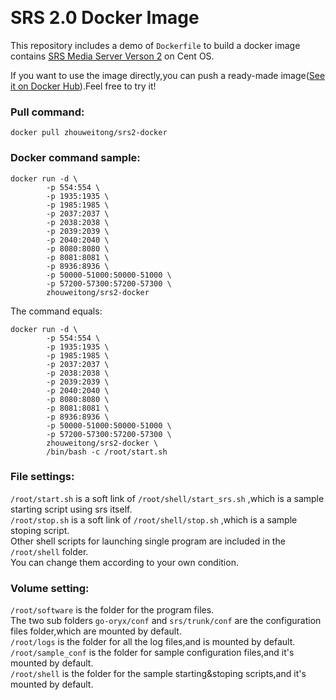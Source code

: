 ﻿﻿﻿﻿﻿﻿﻿﻿﻿﻿﻿﻿﻿﻿﻿﻿﻿﻿﻿﻿﻿﻿﻿﻿﻿﻿﻿# SRS 2.0 Docker ImageThis repository includes a demo of `Dockerfile` to build a docker image contains [SRS Media Server Verson 2](https://github.com/ossrs/srs/tree/2.0release) on Cent OS.  If you want to use the image directly,you can push a ready-made image([See it on Docker Hub](https://hub.docker.com/r/zhouweitong/srs2-docker/)).Feel free to try it!  ### Pull command:  `docker pull zhouweitong/srs2-docker`### Docker command sample:    ```docker run -d \		-p 554:554 \		-p 1935:1935 \		-p 1985:1985 \		-p 2037:2037 \		-p 2038:2038 \		-p 2039:2039 \		-p 2040:2040 \		-p 8080:8080 \		-p 8081:8081 \		-p 8936:8936 \		-p 50000-51000:50000-51000 \		-p 57200-57300:57200-57300 \		zhouweitong/srs2-docker```  The command equals:  ```docker run -d \		-p 554:554 \		-p 1935:1935 \		-p 1985:1985 \		-p 2037:2037 \		-p 2038:2038 \		-p 2039:2039 \		-p 2040:2040 \		-p 8080:8080 \		-p 8081:8081 \		-p 8936:8936 \		-p 50000-51000:50000-51000 \		-p 57200-57300:57200-57300 \		zhouweitong/srs2-docker \		/bin/bash -c /root/start.sh```  ### File settings:`/root/start.sh` is a soft link of `/root/shell/start_srs.sh` ,which is a sample starting script using srs itself.  `/root/stop.sh` is a soft link of `/root/shell/stop.sh` ,which is a sample stoping script.  Other shell scripts for launching single program are included in the `/root/shell` folder.  You can change them according to your own condition.  ### Volume setting:  `/root/software` is the folder for the program files.  The two sub folders `go-oryx/conf` and `srs/trunk/conf` are the configuration files folder,which are mounted by default.  `/root/logs` is the folder for all the log files,and is mounted by default.  `/root/sample_conf` is the folder for sample configuration files,and it's mounted by default.  `/root/shell` is the folder for the sample starting&stoping scripts,and it's mounted by default.